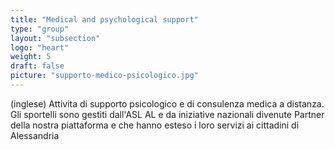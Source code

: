 ```yaml
---
title: "Medical and psychological support"
type: "group"
layout: "subsection"
logo: "heart"
weight: 5
draft: false
picture: "supporto-medico-psicologico.jpg"
---
```


(inglese) Attivita di supporto psicologico e di consulenza medica a distanza. Gli sportelli sono gestiti dall'ASL AL e da iniziative nazionali divenute Partner della nostra piattaforma e che hanno esteso i loro servizi ai cittadini di Alessandria
